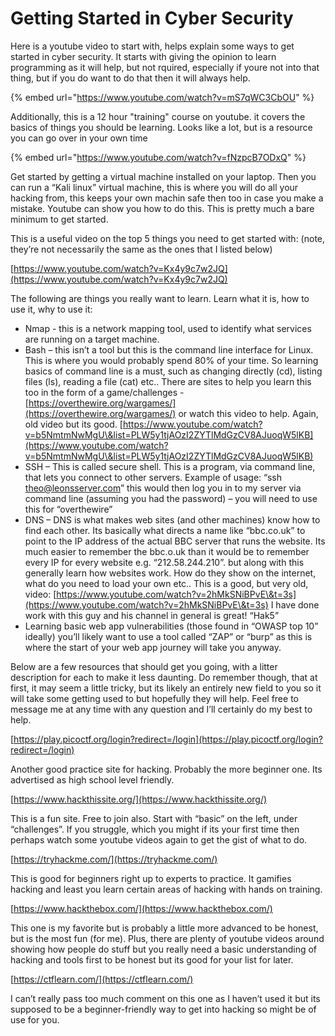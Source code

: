# Getting Started in Cyber Security

Here is a youtube video to start with, helps explain some ways to get started in cyber security. It starts with giving the opinion to learn programming as it will help, but not rquired, especially if youre not into that thing, but if you do want to do that then it will always help.

{% embed url="https://www.youtube.com/watch?v=mS7qWC3CbOU" %}

Additionally, this is a 12 hour "training" course on youtube. it covers the basics of things you should be learning. Looks like a lot, but is a resource you can go over in your own time

{% embed url="https://www.youtube.com/watch?v=fNzpcB7ODxQ" %}

Get started by getting a virtual machine installed on your laptop. Then you can run a “Kali linux” virtual machine, this is where you will do all your hacking from, this keeps your own machin safe then too in case you make a mistake. Youtube can show you how to do this. This is pretty much a bare minimum to get started.

&#x20;

This is a useful video on the top 5 things you need to get started with: (note, they’re not necessarily the same as the ones that I listed below)

[https://www.youtube.com/watch?v=Kx4y9c7w2JQ](https://www.youtube.com/watch?v=Kx4y9c7w2JQ)



The following are things you really want to learn. Learn what it is, how to use it, why to use it:

* Nmap  - this is a network mapping tool, used to identify what services are running on a target machine.
* Bash – this isn’t a tool but this is the command line interface for Linux. This is where you would probably spend 80% of your time. So learning basics of command line is a must, such as changing directly (cd), listing files (ls), reading a file (cat) etc.. There are sites to help you learn this too in the form of a game/challenges -  [https://overthewire.org/wargames/](https://overthewire.org/wargames/)  or watch this video to help. Again, old video but its good. [https://www.youtube.com/watch?v=b5NmtmNwMgU\&list=PLW5y1tjAOzI2ZYTlMdGzCV8AJuoqW5lKB](https://www.youtube.com/watch?v=b5NmtmNwMgU\&list=PLW5y1tjAOzI2ZYTlMdGzCV8AJuoqW5lKB)
* SSH – This is called secure shell. This is a program, via command line, that lets you connect to other servers. Example of usage: “ssh  [theo@leonsserver.com](mailto:theo@leonsserver.com)” this would then log you in to my server via command line (assuming you had the password) – you will need to use this for “overthewire”
* DNS – DNS is what makes web sites (and other machines) know how to find each other. Its basically what directs a name like “bbc.co.uk” to point to the IP address of the actual BBC server that runs the website. Its much easier to remember the bbc.o.uk  than it would be to remember every IP for every website e.g. “212.58.244.210”. but along with this generally learn how websites work. How do they show on the internet, what do you need to load your own etc.. This is a good, but very old,  video: [https://www.youtube.com/watch?v=2hMkSNiBPvE\&t=3s](https://www.youtube.com/watch?v=2hMkSNiBPvE\&t=3s)    I have done work with this guy and his channel in general is great! “Hak5”
* Learning basic web app vulnerabilities (those found in “OWASP top 10” ideally) you’ll likely want to use a tool called “ZAP” or “burp” as this is where the start of your web app journey will take you anyway.

&#x20;

Below are a few resources that should get you going, with a litter description for each to make it less daunting. Do remember though, that at first, it may seem a little tricky, but its likely an entirely new field to you so it will take some getting used to but hopefully they will help. Feel free to message me at any time with any question and I’ll certainly do my best to help.

[https://play.picoctf.org/login?redirect=/login](https://play.picoctf.org/login?redirect=/login)

Another good practice site for hacking. Probably the more beginner one. Its advertised as high school level friendly.

[https://www.hackthissite.org/](https://www.hackthissite.org/)

This is a fun site. Free to join also. Start with “basic” on the left, under “challenges”. If you struggle, which you might if its your first time then perhaps watch some youtube videos again to get the gist of what to do.

[https://tryhackme.com/](https://tryhackme.com/)

This is good for beginners right up to experts to practice. It gamifies hacking and least you learn certain areas of hacking with hands on training.

[https://www.hackthebox.com/](https://www.hackthebox.com/)

This one is my favorite but is probably a little more advanced to be honest, but is the most fun (for me). Plus, there are plenty of youtube videos around showing how people do stuff but you really need a basic understanding of hacking and tools first to be honest but its good for your list for later.

[https://ctflearn.com/](https://ctflearn.com/)

I can’t really pass too much comment on this one as I haven’t used it but its supposed to be a beginner-friendly way to get into hacking so might be of use for you.
